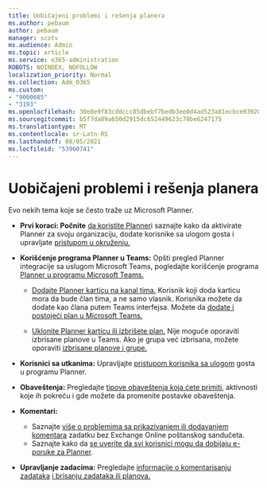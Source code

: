 ```yaml
---
title: Uobičajeni problemi i rešenja planera
ms.author: pebaum
author: pebaum
manager: scotv
ms.audience: Admin
ms.topic: article
ms.service: o365-administration
ROBOTS: NOINDEX, NOFOLLOW
localization_priority: Normal
ms.collection: Adm_O365
ms.custom:
- "9000685"
- "3193"
ms.openlocfilehash: 30e8e9f83cddccc85dbebf7bedb3ee0d4ad523a81ecbce039208c400f7c87a8b
ms.sourcegitcommit: b5f7da89a650d2915dc652449623c78be6247175
ms.translationtype: MT
ms.contentlocale: sr-Latn-RS
ms.lasthandoff: 08/05/2021
ms.locfileid: "53960741"
---
```

# <a name="planner-common-issues-and-resolutions"></a>Uobičajeni problemi i rešenja planera

Evo nekih tema koje se često traže uz Microsoft Planner.
 
- **Prvi koraci: Počnite** [da koristite Planner](https://support.office.com/article/microsoft-planner-help-4a9a13c6-3adf-4a60-a6fc-15c0b15e16fc)i saznajte kako da aktivirate Planner za svoju organizaciju, dodate korisnike sa ulogom gosta i upravljate [pristupom u okruženju.](https://docs.microsoft.com/office365/planner/planner-for-admins)

- **Korišćenje programa Planner u Teams:** Opšti pregled Planner integracije sa uslugom Microsoft Teams, pogledajte korišćenje programa [Planner u programu Microsoft Teams.](https://support.office.com/article/62798a9f-e8f7-4722-a700-27dd28a06ee0)

     - [Dodajte Planner karticu na kanal tima.](https://support.office.com/article/62798a9f-e8f7-4722-a700-27dd28a06ee0#bkmk_addaplannertabtoateamchannel) Korisnik koji doda karticu mora da bude član tima, a ne samo vlasnik. Korisnika možete da dodate kao člana putem Teams interfejsa. Možete da [dodate i postojeći plan u Microsoft Teams.](https://techcommunity.microsoft.com/t5/Planner-Blog/Bringing-a-Plan-into-Microsoft-Teams/ba-p/57463)

    - [Uklonite Planner karticu ili izbrišete plan.](https://support.office.com/article/62798a9f-e8f7-4722-a700-27dd28a06ee0#bkmk_removeaplannertabordeleteaplan) Nije moguće oporaviti izbrisane planove u Teams. Ako je grupa već izbrisana, možete oporaviti [izbrisane planove i grupe.](https://techcommunity.microsoft.com/t5/planner-blog/microsoft-planner-now-you-can-recover-deleted-plans-and-groups/ba-p/362242
)
 
- **Korisnici sa utkanima:** Upravljajte [pristupom korisnika sa ulogom](https://support.office.com/article/guest-access-in-microsoft-planner-cc5d7f96-dced-4da4-ab62-08c72d9759c6) gosta u programu Planner.
 
- **Obaveštenja:** Pregledajte [tipove obaveštenja koja ćete primiti](https://support.office.com/article/stay-on-top-of-tasks-and-plans-with-email-and-notifications-cce223d6-b0ae-43cf-a080-266e2414a859), aktivnosti koje ih pokreću i gde možete da promenite postavke obaveštenja.
 
- **Komentari:** 
   - Saznajte [više o problemima sa prikazivanjem ili dodavanjem komentara](https://docs.microsoft.com/office365/planner/planner-for-admins#can-people-in-my-organization-use-planner-if-they-dont-have-an-exchange-online-mailbox) zadatku bez Exchange Online poštanskog sandučeta.
   - Saznajte kako da [se uverite da svi korisnici mogu da dobijaju e-poruke za Planner](https://docs.microsoft.com/office365/planner/planner-for-admins#how-do-i-make-sure-all-my-users-can-get-emails-forplanner).

- **Upravljanje zadacima:** Pregledajte [informacije o komentarisanju zadataka](https://support.office.com/article/comment-on-tasks-in-microsoft-planner-fd4aedde-7785-4cd0-96ee-122fbc9140e1) [i brisanju zadataka ili planova.](https://support.office.com/article/delete-a-task-or-plan-39e10e78-13f0-446d-94cd-9e562648497a)
